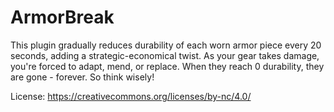 # **ArmorBreak**
This plugin gradually reduces durability of each worn armor piece every 20 seconds, adding a strategic-economical twist.
As your gear takes damage, you're forced to adapt, mend, or replace.
When they reach 0 durability, they are gone - forever. So think wisely!

License: https://creativecommons.org/licenses/by-nc/4.0/
